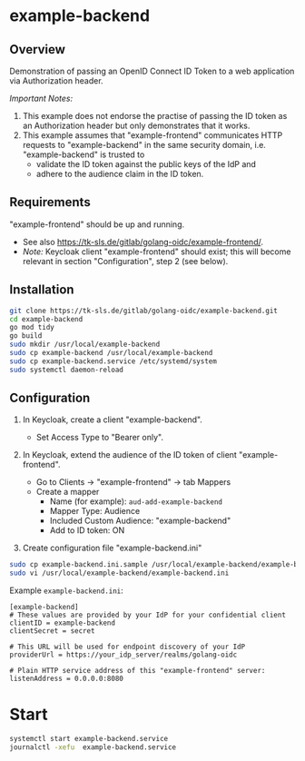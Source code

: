 # example-backend

## Overview

Demonstration of passing an OpenID Connect ID Token to a web application via Authorization header.

*Important Notes:*

1. This example does not endorse the practise of passing the ID token as an Authorization header but only demonstrates that it works.
2. This example assumes that "example-frontend" communicates HTTP requests to "example-backend" in the same security domain, i.e. "example-backend" is trusted to
   - validate the ID token against the public keys of the IdP and
   - adhere to the audience claim in the ID token.

## Requirements

"example-frontend" should be up and running.
* See also <https://tk-sls.de/gitlab/golang-oidc/example-frontend/>.
* *Note:* Keycloak client "example-frontend" should exist; this will become relevant in section "Configuration", step 2 (see below).

## Installation

```bash
git clone https://tk-sls.de/gitlab/golang-oidc/example-backend.git
cd example-backend
go mod tidy
go build
sudo mkdir /usr/local/example-backend
sudo cp example-backend /usr/local/example-backend
sudo cp example-backend.service /etc/systemd/system
sudo systemctl daemon-reload
```

## Configuration

1. In Keycloak, create a client "example-backend".
   * Set Access Type to "Bearer only".

2. In Keycloak, extend the audience of the ID token of client "example-frontend".
   * Go to Clients -> "example-frontend" -> tab Mappers
   * Create a mapper
     - Name (for example): `aud-add-example-backend`
     - Mapper Type: Audience
     - Included Custom Audience: "example-backend"
     - Add to ID token: ON

3. Create configuration file "example-backend.ini"

```bash
sudo cp example-backend.ini.sample /usr/local/example-backend/example-backend.ini
sudo vi /usr/local/example-backend/example-backend.ini
```

Example `example-backend.ini`:

```
[example-backend]
# These values are provided by your IdP for your confidential client
clientID = example-backend
clientSecret = secret

# This URL will be used for endpoint discovery of your IdP
providerUrl = https://your_idp_server/realms/golang-oidc

# Plain HTTP service address of this "example-frontend" server:
listenAddress = 0.0.0.0:8080
```

# Start

```bash
systemctl start example-backend.service
journalctl -xefu  example-backend.service
```

